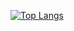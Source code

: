 [![Top Langs](https://github-readme-stats.vercel.app/api/top-langs/?username=yuiandyuki)](https://github.com/anuraghazra/github-readme-stats?hide=HTML)
